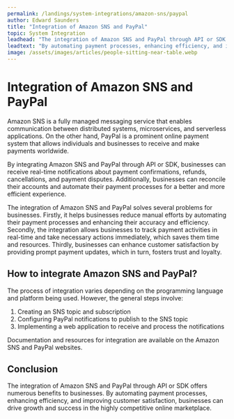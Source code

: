 ```yaml
---
permalink: /landings/system-integrations/amazon-sns/paypal
author: Edward Saunders
title: "Integration of Amazon SNS and PayPal"
topic: System Integration
leadhead: "The integration of Amazon SNS and PayPal through API or SDK offers numerous benefits to businesses"
leadtext: "By automating payment processes, enhancing efficiency, and improving customer satisfaction, businesses can drive growth and success in the highly competitive online marketplace."
image: /assets/images/articles/people-sitting-near-table.webp
---
```

<div class="arttext">	<h1>Integration of Amazon SNS and PayPal</h1>
	<p>Amazon SNS is a fully managed messaging service that enables communication between distributed systems, microservices, and serverless applications. On the other hand, PayPal is a prominent online payment system that allows individuals and businesses to receive and make payments worldwide.</p>
	<p>By integrating Amazon SNS and PayPal through API or SDK, businesses can receive real-time notifications about payment confirmations, refunds, cancellations, and payment disputes. Additionally, businesses can reconcile their accounts and automate their payment processes for a better and more efficient experience.</p>
	<p>The integration of Amazon SNS and PayPal solves several problems for businesses. Firstly, it helps businesses reduce manual efforts by automating their payment processes and enhancing their accuracy and efficiency. Secondly, the integration allows businesses to track payment activities in real-time and take necessary actions immediately, which saves them time and resources. Thirdly, businesses can enhance customer satisfaction by providing prompt payment updates, which in turn, fosters trust and loyalty.</p>
	<h2>How to integrate Amazon SNS and PayPal?</h2>
	<p>The process of integration varies depending on the programming language and platform being used. However, the general steps involve:</p>
	<ol>
		<li>Creating an SNS topic and subscription</li>
		<li>Configuring PayPal notifications to publish to the SNS topic</li>
		<li>Implementing a web application to receive and process the notifications</li>
	</ol>
	<p>Documentation and resources for integration are available on the Amazon SNS and PayPal websites.</p>
	<h2>Conclusion</h2>
	<p>The integration of Amazon SNS and PayPal through API or SDK offers numerous benefits to businesses. By automating payment processes, enhancing efficiency, and improving customer satisfaction, businesses can drive growth and success in the highly competitive online marketplace.</p>
</div>